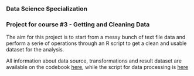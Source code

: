  

### **Data Science Specialization** 
### Project for course #3 - Getting and Cleaning Data





The aim for this project is to start from a messy bunch of text file data and perform a serie of operations through an R script to get a clean and usable dataset for the analysis.

All information about data source, transformations and result dataset are available on the codebook [here](https://github.com/francesco-g11/CleanData3/blob/master/CodeBook.md), while the script for data processing is [here](https://github.com/francesco-g11/CleanData3/blob/master/run_analysis.R)

